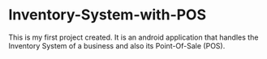 # Inventory-System-with-POS
This is my first project created.
 It is an android application that handles the Inventory System of a business
 and also its Point-Of-Sale (POS).
